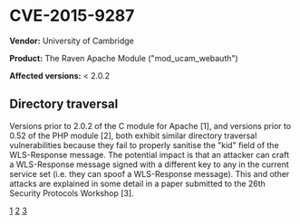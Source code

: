 # CVE-2015-9287

**Vendor:** University of Cambridge

**Product:** The Raven Apache Module ("mod_ucam_webauth")

**Affected versions:** < 2.0.2

## Directory traversal

Versions prior to 2.0.2 of the C module for Apache [1], and versions prior to 0.52 of the PHP module [2], both exhibit similar directory traversal vulnerabilities because they fail to properly sanitise the "kid" field of the WLS-Response message. The potential impact is that an attacker can craft a WLS-Response message signed with a different key to any in the current service set (i.e. they can spoof a WLS-Response message). This and other attacks are explained in some detail in a paper submitted to the 26th Security Protocols Workshop [3].

[1](https://github.com/cambridgeuniversity/mod_ucam_webauth/commit/dd4fedbe8192e3b147d9cfe05c8373b2fd8c195e#diff-db9058c9017dbde922e625e3be2d6557)
[2](https://github.com/cambridgeuniversity/ucam-webauth-php/commit/cd471c38612941c213716d4b7dd2dceff607bd04#diff-48bcdf5cb926243bf258df83114dd4e9)
[3](https://doi.org/10.1007/978-3-030-03251-7_1)
